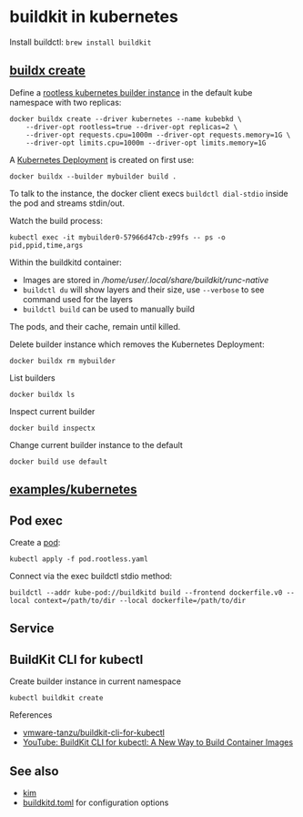 # buildkit in kubernetes

Install buildctl: `brew install buildkit`

## [buildx create](https://docs.docker.com/engine/reference/commandline/buildx_create)

Define a [rootless kubernetes builder instance](https://docs.docker.com/engine/reference/commandline/buildx_create/#driver-opt) in the default kube namespace with two replicas:

```
docker buildx create --driver kubernetes --name kubebkd \
    --driver-opt rootless=true --driver-opt replicas=2 \
    --driver-opt requests.cpu=1000m --driver-opt requests.memory=1G \
    --driver-opt limits.cpu=1000m --driver-opt limits.memory=1G
```

A [Kubernetes Deployment](https://github.com/docker/buildx/blob/add4301ed6dc3bdd80375e6f8abd85098a91d351/driver/kubernetes/manifest/manifest.go#L48) is created on first use:

```
docker buildx --builder mybuilder build .
```

To talk to the instance, the docker client execs `buildctl dial-stdio` inside the pod and streams stdin/out.

Watch the build process:

```
kubectl exec -it mybuilder0-57966d47cb-z99fs -- ps -o pid,ppid,time,args
```

Within the buildkitd container:

- Images are stored in _/home/user/.local/share/buildkit/runc-native_
- `buildctl du` will show layers and their size, use `--verbose` to see command used for the layers
- `buildctl build` can be used to manually build

The pods, and their cache, remain until killed.

Delete builder instance which removes the Kubernetes Deployment:

```
docker buildx rm mybuilder
```

List builders

```
docker buildx ls
```

Inspect current builder

```
docker build inspectx
```

Change current builder instance to the default

```
docker build use default
```

## [examples/kubernetes](https://github.com/moby/buildkit/tree/master/examples/kubernetes)

## Pod exec

Create a [pod](https://github.com/moby/buildkit/blob/master/examples/kubernetes/pod.rootless.yaml):

```
kubectl apply -f pod.rootless.yaml
```

Connect via the exec buildctl stdio method:

```
buildctl --addr kube-pod://buildkitd build --frontend dockerfile.v0 --local context=/path/to/dir --local dockerfile=/path/to/dir
```

## Service

## BuildKit CLI for kubectl

Create builder instance in current namespace

```
kubectl buildkit create
```

References

- [vmware-tanzu/buildkit-cli-for-kubectl](https://github.com/vmware-tanzu/buildkit-cli-for-kubectl)
- [YouTube: BuildKit CLI for kubectl: A New Way to Build Container Images](https://www.youtube.com/watch?v=vTh6jkW_xtI)

## See also

- [kim](kim.md)
- [buildkitd.toml](https://github.com/moby/buildkit/blob/master/docs/buildkitd.toml.md) for configuration options
